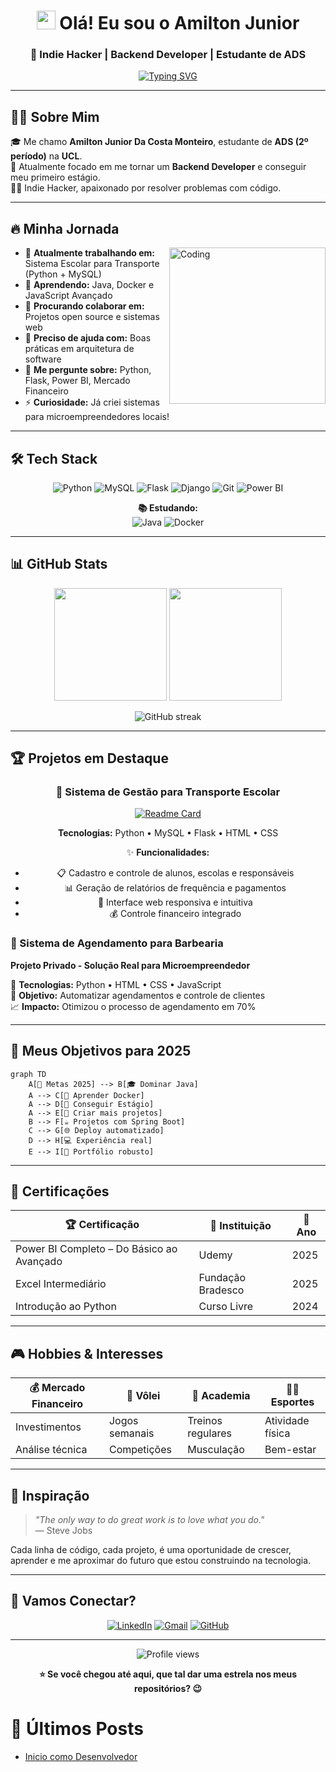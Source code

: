 <div align="center">

# <img src="https://raw.githubusercontent.com/MartinHeinz/MartinHeinz/master/wave.gif" width="30px"> Olá! Eu sou o Amilton Junior

### 🚀 Indie Hacker | Backend Developer | Estudante de ADS

[![Typing SVG](https://readme-typing-svg.herokuapp.com?font=Fira+Code&pause=1000&color=00D9FF&center=true&vCenter=true&width=435&lines=Desenvolvedor+Backend+em+Forma%C3%A7%C3%A3o;Apaixonado+por+Resolver+Problemas;Sempre+Aprendendo+Novas+Tecnologias;Transformando+Ideias+em+C%C3%B3digo)](https://git.io/typing-svg)

</div>

---

## 🧑‍💻 Sobre Mim

🎓 Me chamo **Amilton Junior Da Costa Monteiro**, estudante de **ADS (2º período)** na **UCL**.  
🚀 Atualmente focado em me tornar um **Backend Developer** e conseguir meu primeiro estágio.  
👨‍💻 Indie Hacker, apaixonado por resolver problemas com código. 

---

## 🔥 Minha Jornada

<img align="right" alt="Coding" width="250" src="https://media.giphy.com/media/qgQUggAC3Pfv687qPC/giphy.gif">

- 🔭 **Atualmente trabalhando em:** Sistema Escolar para Transporte (Python + MySQL)
- 🌱 **Aprendendo:** Java, Docker e JavaScript Avançado
- 👯 **Procurando colaborar em:** Projetos open source e sistemas web
- 🤝 **Preciso de ajuda com:** Boas práticas em arquitetura de software
- 💬 **Me pergunte sobre:** Python, Flask, Power BI, Mercado Financeiro
- ⚡ **Curiosidade:** Já criei sistemas para microempreendedores locais!

---

## 🛠️ Tech Stack

<p align="center">
  <img src="https://img.shields.io/badge/python-3670A0?style=for-the-badge&logo=python&logoColor=ffdd54" alt="Python"/>
  <img src="https://img.shields.io/badge/mysql-%2300f.svg?style=for-the-badge&logo=mysql&logoColor=white" alt="MySQL"/>
  <img src="https://img.shields.io/badge/flask-%23000.svg?style=for-the-badge&logo=flask&logoColor=white" alt="Flask"/>
  <img src="https://img.shields.io/badge/django-%23092E20.svg?style=for-the-badge&logo=django&logoColor=white" alt="Django"/>
  <img src="https://img.shields.io/badge/git-%23F05033.svg?style=for-the-badge&logo=git&logoColor=white" alt="Git"/>
  <img src="https://img.shields.io/badge/power_bi-F2C811?style=for-the-badge&logo=powerbi&logoColor=black" alt="Power BI"/>
</p>

<p align="center">
  <strong>📚 Estudando:</strong><br>
  <img src="https://img.shields.io/badge/java-%23ED8B00.svg?style=for-the-badge&logo=openjdk&logoColor=white" alt="Java"/>
  <img src="https://img.shields.io/badge/docker-%230db7ed.svg?style=for-the-badge&logo=docker&logoColor=white" alt="Docker"/>
</p>

---

## 📊 GitHub Stats

<p align="center">
  <img height="180em" src="https://github-readme-stats.vercel.app/api?username=Juniorc027&theme=ayu-mirage&show_icons=true&hide_border=true&count_private=true&include_all_commits=true"/>
  <img height="180em" src="https://github-readme-stats.vercel.app/api/top-langs/?username=Juniorc027&theme=ayu-mirage&show_icons=true&hide_border=true&layout=compact"/>
</p>

<p align="center">
  <img src="https://github-readme-streak-stats.herokuapp.com/?user=Juniorc027&theme=ayu-mirage&hide_border=true" alt="GitHub streak"/>
</p>

---

## 🏆 Projetos em Destaque

<div align="center">

### 🚌 Sistema de Gestão para Transporte Escolar
[![Readme Card](https://github-readme-stats.vercel.app/api/pin/?username=Juniorc027&repo=Projeto_Transporte2&theme=ayu-mirage&hide_border=true)](https://github.com/Juniorc027/Projeto_Transporte2)

**Tecnologias:** Python • MySQL • Flask • HTML • CSS

✨ **Funcionalidades:**
- 📋 Cadastro e controle de alunos, escolas e responsáveis
- 📊 Geração de relatórios de frequência e pagamentos  
- 🎨 Interface web responsiva e intuitiva
- 💰 Controle financeiro integrado

</div>

### 💼 Sistema de Agendamento para Barbearia
**Projeto Privado - Solução Real para Microempreendedor**

🔧 **Tecnologias:** Python • HTML • CSS • JavaScript  
🎯 **Objetivo:** Automatizar agendamentos e controle de clientes  
📈 **Impacto:** Otimizou o processo de agendamento em 70%

---

## 🎯 Meus Objetivos para 2025

```mermaid
graph TD
    A[🎯 Metas 2025] --> B[🎓 Dominar Java]
    A --> C[🐳 Aprender Docker]
    A --> D[💼 Conseguir Estágio]
    A --> E[🚀 Criar mais projetos]
    B --> F[☕ Projetos com Spring Boot]
    C --> G[🌐 Deploy automatizado]
    D --> H[💻 Experiência real]
    E --> I[🌟 Portfólio robusto]
```

---

## 🌟 Certificações

<div align="center">

| 🏆 Certificação | 🏢 Instituição | 📅 Ano |
|---|---|---|
| Power BI Completo – Do Básico ao Avançado | Udemy | 2025 |
| Excel Intermediário | Fundação Bradesco | 2025 |
| Introdução ao Python | Curso Livre | 2024 |

</div>

---

## 🎮 Hobbies & Interesses

<div align="center">

| 💰 Mercado Financeiro | 🏐 Vôlei | 💪 Academia | 🏃‍♂️ Esportes |
|---|---|---|---|
| Investimentos | Jogos semanais | Treinos regulares | Atividade física |
| Análise técnica | Competições | Musculação | Bem-estar |

</div>

---

## 🎵 Inspiração
> *"The only way to do great work is to love what you do."*  
> — Steve Jobs
  
Cada linha de código, cada projeto, é uma oportunidade de crescer, aprender e me aproximar do futuro que estou construindo na tecnologia.

---

## 🤝 Vamos Conectar?

<div align="center">

[![LinkedIn](https://img.shields.io/badge/LinkedIn-%230077B5.svg?style=for-the-badge&logo=linkedin&logoColor=white)](https://www.linkedin.com/in/amilton-junior-92a2592b0)
[![Gmail](https://img.shields.io/badge/Gmail-D14836?style=for-the-badge&logo=gmail&logoColor=white)](mailto:amiltonjuniorcosta25@gmail.com)
[![GitHub](https://img.shields.io/badge/github-%23121011.svg?style=for-the-badge&logo=github&logoColor=white)](https://github.com/Juniorc027)

</div>

---

<div align="center">

<img src="https://komarev.com/ghpvc/?username=Juniorc027&label=Profile%20views&color=0e75b6&style=flat" alt="Profile views" />

**⭐ Se você chegou até aqui, que tal dar uma estrela nos meus repositórios? 😉**

</div>

<!-- Workflow para blog posts -->
# 📝 Últimos Posts
<!-- BLOG-POST-LIST:START -->
- [Inicio como Desenvolvedor](https://dev.to/juniorc027/inicio-como-desenvolvedor-3m1d)
<!-- BLOG-POST-LIST:END -->
